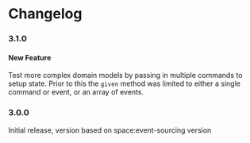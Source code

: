 Changelog
=========

### 3.1.0
#### New Feature
Test more complex domain models by passing in multiple commands to setup state.
Prior to this the `given` method was limited to either a single command or event, or an array of events.

### 3.0.0
Initial release, version based on space:event-sourcing version
